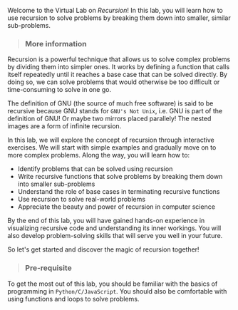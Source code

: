 Welcome to the Virtual Lab on _Recursion_! In this lab, you will learn how to use recursion to solve problems by breaking them down into smaller, similar sub-problems.

> ### More information

Recursion is a powerful technique that allows us to solve complex problems by dividing them into simpler ones. It works by defining a function that calls itself repeatedly until it reaches a base case that can be solved directly. By doing so, we can solve problems that would otherwise be too difficult or time-consuming to solve in one go.

The definition of GNU (the source of much free software) is said to be recursive because GNU stands for `GNU's Not Unix`, i.e. GNU is part of the definition of GNU! Or maybe two mirrors placed parallely! The nested images are a form of infinite recursion.

In this lab, we will explore the concept of recursion through interactive exercises. We will start with simple examples and gradually move on to more complex problems. Along the way, you will learn how to:

- Identify problems that can be solved using recursion
- Write recursive functions that solve problems by breaking them down into smaller sub-problems
- Understand the role of base cases in terminating recursive functions
- Use recursion to solve real-world problems
- Appreciate the beauty and power of recursion in computer science

By the end of this lab, you will have gained hands-on experience in visualizing recursive code and understanding its inner workings. You will also develop problem-solving skills that will serve you well in your future.

So let's get started and discover the magic of recursion together!

> ### Pre-requisite

To get the most out of this lab, you should be familiar with the basics of programming in `Python/C/JavaScript`. You should also be comfortable with using functions and loops to solve problems.